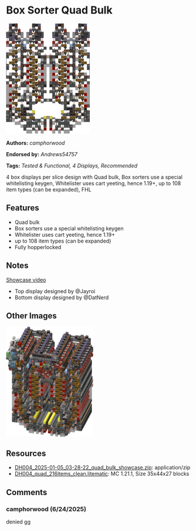 # Box Sorter Quad Bulk
<img alt="area_render_10_.png" src="images/area_render_10_.png?raw=1" height="300px">

**Authors:** *camphorwood*

**Endorsed by:** *Andrews54757*

**Tags:** *Tested & Functional, 4 Displays, Recommended*

4 box displays per slice design with Quad bulk, Box sorters use a special whitelisting keygen, Whitelister uses cart yeeting, hence 1.19+, up to 108 item types (can be expanded), FHL

## Features
- Quad bulk
- Box sorters use a special whitelisting keygen
- Whitelister uses cart yeeting, hence 1.19+
- up to 108 item types (can be expanded)
- Fully hopperlocked

## Notes
[Showcase video](https://www.youtube.com/watch?v=i24AdqmGXLI)
- Top display designed by @Jayroi
- Bottom display designed by @DatNerd

## Other Images
<img src="images/area_render_9_.png?raw=1" height="300px">

## Resources
- [DH004_2025-01-05_03-28-22_quad_bulk_showcase.zip](attachments/DH004_2025-01-05_03-28-22_quad_bulk_showcase.zip): application/zip
- [DH004_quad_216items_clean.litematic](attachments/DH004_quad_216items_clean.litematic): MC 1.21.1, Size 35x44x27 blocks

## Comments

### camphorwood (6/24/2025)
denied gg

